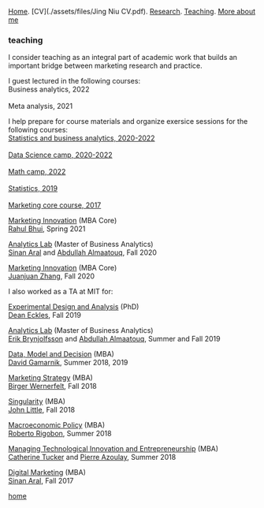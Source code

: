 [Home](./). [CV](./assets/files/Jing Niu CV.pdf). [Research](./research.md). [Teaching](./teaching.md). [More about me](./hobby.md)

### teaching 

I consider teaching as an integral part of academic work that builds an important bridge between marketing research and practice. 

I guest lectured in the following courses: 
<br/>Business analytics, 2022<br/>
<br/>Meta analysis, 2021<br/>

I help prepare for course materials and organize exersice sessions for the following courses:  
<ins>Statistics and business analytics, 2020-2022<br/>
<br/>Data Science camp, 2020-2022<br/>
<br/>Math camp, 2022<br/>
<br/>Statistics, 2019<br/>
<br/>Marketing core course, 2017<br/>

<ins>Marketing Innovation</ins> (MBA Core) <br/>
[Rahul Bhui](https://mitsloan.mit.edu/faculty/directory/rahul-bhui), Spring 2021

<ins>Analytics Lab</ins> (Master of Business Analytics) <br/>
[Sinan Aral](https://mitsloan.mit.edu/faculty/directory/sinan-kayhan-aral) and [Abdullah Almaatouq](https://mitsloan.mit.edu/faculty/directory/abdullah-almaatouq), Fall 2020

<ins>Marketing Innovation</ins> (MBA Core) <br/>
[Juanjuan Zhang](https://mitsloan.mit.edu/faculty/directory/juanjuan-zhang), Fall 2020

I also worked as a TA at MIT for:

<ins>Experimental Design and Analysis</ins> (PhD) <br/>
[Dean Eckles](https://mitsloan.mit.edu/faculty/directory/dean-eckles), Fall 2019

<ins>Analytics Lab</ins> (Master of Business Analytics) <br/>
[Erik Brynjolfsson](http://digital.mit.edu/erik/) and [Abdullah Almaatouq](https://mitsloan.mit.edu/faculty/directory/abdullah-almaatouq), Summer and Fall 2019

<ins>Data, Model and Decision</ins> (MBA) <br/>
[David Gamarnik](http://www.mit.edu/~gamarnik/home.html), Summer 2018, 2019

<ins>Marketing Strategy</ins> (MBA)<br/>
[Birger Wernerfelt](https://mitsloan.mit.edu/faculty/directory/birger-wernerfelt), Fall 2018

<ins>Singularity</ins> (MBA)<br/>
[John Little](https://mitsloan.mit.edu/faculty/directory/john-d-c-little), Fall 2018

<ins>Macroeconomic Policy</ins> (MBA)<br/>
[Roberto Rigobon](https://mitsloan.mit.edu/faculty/directory/roberto-rigobon), Summer 2018

<ins>Managing Technological Innovation and Entrepreneurship</ins> (MBA) <br/>
[Catherine Tucker](https://mitsloan.mit.edu/faculty/directory/catherine-tucker) and [Pierre Azoulay](https://mitsloan.mit.edu/faculty/directory/pierre-azoulay), Summer 2018

<ins>Digital Marketing</ins> (MBA) <br/>
[Sinan Aral](https://mitsloan.mit.edu/faculty/directory/sinan-kayhan-aral), Fall 2017


[home](./)
